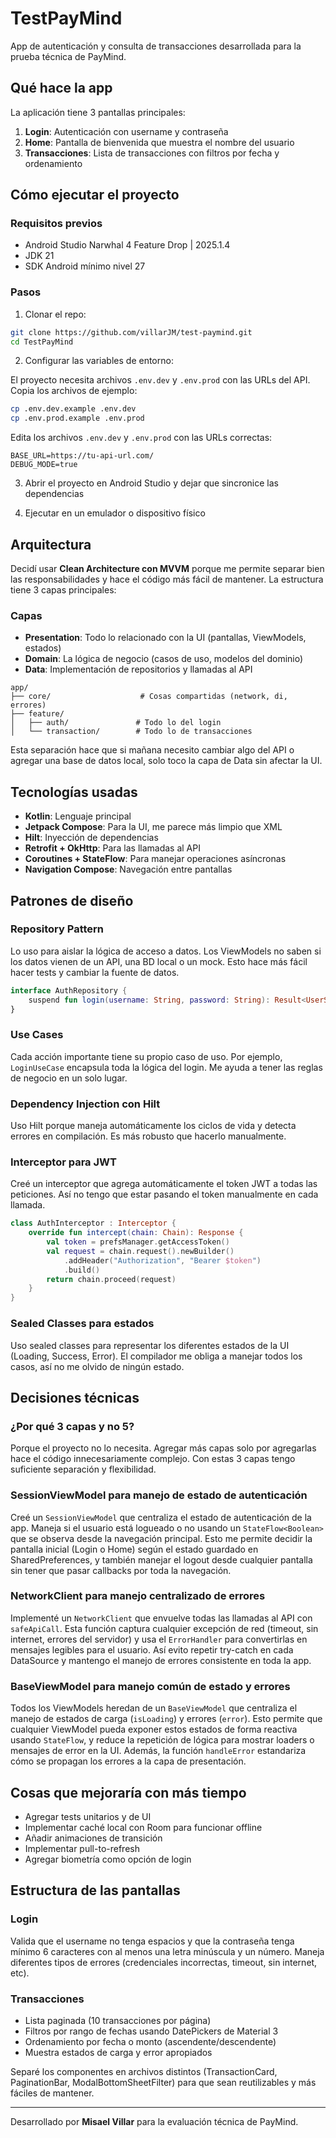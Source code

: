 # TestPayMind

App de autenticación y consulta de transacciones desarrollada para la prueba técnica de PayMind.

## Qué hace la app

La aplicación tiene 3 pantallas principales:

1. **Login**: Autenticación con username y contraseña
2. **Home**: Pantalla de bienvenida que muestra el nombre del usuario
3. **Transacciones**: Lista de transacciones con filtros por fecha y ordenamiento

## Cómo ejecutar el proyecto

### Requisitos previos

- Android Studio Narwhal 4 Feature Drop | 2025.1.4
- JDK 21
- SDK Android mínimo nivel 27

### Pasos

1. Clonar el repo:

```bash
git clone https://github.com/villarJM/test-paymind.git
cd TestPayMind
```

2. Configurar las variables de entorno:

El proyecto necesita archivos `.env.dev` y `.env.prod` con las URLs del API. Copia los archivos de ejemplo:

```bash
cp .env.dev.example .env.dev
cp .env.prod.example .env.prod
```

Edita los archivos `.env.dev` y `.env.prod` con las URLs correctas:

```env
BASE_URL=https://tu-api-url.com/
DEBUG_MODE=true
```

3. Abrir el proyecto en Android Studio y dejar que sincronice las dependencias

4. Ejecutar en un emulador o dispositivo físico

## Arquitectura

Decidí usar **Clean Architecture con MVVM** porque me permite separar bien las responsabilidades y hace el código más fácil de mantener. La estructura tiene 3 capas principales:

### Capas

- **Presentation**: Todo lo relacionado con la UI (pantallas, ViewModels, estados)
- **Domain**: La lógica de negocio (casos de uso, modelos del dominio)
- **Data**: Implementación de repositorios y llamadas al API

```text
app/
├── core/                    # Cosas compartidas (network, di, errores)
├── feature/
│   ├── auth/               # Todo lo del login
│   └── transaction/        # Todo lo de transacciones
```

Esta separación hace que si mañana necesito cambiar algo del API o agregar una base de datos local, solo toco la capa de Data sin afectar la UI.

## Tecnologías usadas

- **Kotlin**: Lenguaje principal
- **Jetpack Compose**: Para la UI, me parece más limpio que XML
- **Hilt**: Inyección de dependencias
- **Retrofit + OkHttp**: Para las llamadas al API
- **Coroutines + StateFlow**: Para manejar operaciones asíncronas
- **Navigation Compose**: Navegación entre pantallas

## Patrones de diseño

### Repository Pattern

Lo uso para aislar la lógica de acceso a datos. Los ViewModels no saben si los datos vienen de un API, una BD local o un mock. Esto hace más fácil hacer tests y cambiar la fuente de datos.

```kotlin
interface AuthRepository {
    suspend fun login(username: String, password: String): Result<UserSession>
}
```

### Use Cases

Cada acción importante tiene su propio caso de uso. Por ejemplo, `LoginUseCase` encapsula toda la lógica del login. Me ayuda a tener las reglas de negocio en un solo lugar.

### Dependency Injection con Hilt

Uso Hilt porque maneja automáticamente los ciclos de vida y detecta errores en compilación. Es más robusto que hacerlo manualmente.

### Interceptor para JWT

Creé un interceptor que agrega automáticamente el token JWT a todas las peticiones. Así no tengo que estar pasando el token manualmente en cada llamada.

```kotlin
class AuthInterceptor : Interceptor {
    override fun intercept(chain: Chain): Response {
        val token = prefsManager.getAccessToken()
        val request = chain.request().newBuilder()
            .addHeader("Authorization", "Bearer $token")
            .build()
        return chain.proceed(request)
    }
}
```

### Sealed Classes para estados

Uso sealed classes para representar los diferentes estados de la UI (Loading, Success, Error). El compilador me obliga a manejar todos los casos, así no me olvido de ningún estado.

## Decisiones técnicas

### ¿Por qué 3 capas y no 5?

Porque el proyecto no lo necesita. Agregar más capas solo por agregarlas hace el código innecesariamente complejo. Con estas 3 capas tengo suficiente separación y flexibilidad.

### SessionViewModel para manejo de estado de autenticación

Creé un `SessionViewModel` que centraliza el estado de autenticación de la app. Maneja si el usuario está logueado o no usando un `StateFlow<Boolean>` que se observa desde la navegación principal. Esto me permite decidir la pantalla inicial (Login o Home) según el estado guardado en SharedPreferences, y también manejar el logout desde cualquier pantalla sin tener que pasar callbacks por toda la navegación.

### NetworkClient para manejo centralizado de errores

Implementé un `NetworkClient` que envuelve todas las llamadas al API con `safeApiCall`. Esta función captura cualquier excepción de red (timeout, sin internet, errores del servidor) y usa el `ErrorHandler` para convertirlas en mensajes legibles para el usuario. Así evito repetir try-catch en cada DataSource y mantengo el manejo de errores consistente en toda la app.

### BaseViewModel para manejo común de estado y errores

Todos los ViewModels heredan de un `BaseViewModel` que centraliza el manejo de estados de carga (`isLoading`) y errores (`error`). Esto permite que cualquier ViewModel pueda exponer estos estados de forma reactiva usando `StateFlow`, y reduce la repetición de lógica para mostrar loaders o mensajes de error en la UI. Además, la función `handleError` estandariza cómo se propagan los errores a la capa de presentación.

## Cosas que mejoraría con más tiempo

- Agregar tests unitarios y de UI
- Implementar caché local con Room para funcionar offline
- Añadir animaciones de transición
- Implementar pull-to-refresh
- Agregar biometría como opción de login

## Estructura de las pantallas

### Login

Valida que el username no tenga espacios y que la contraseña tenga mínimo 6 caracteres con al menos una letra minúscula y un número. Maneja diferentes tipos de errores (credenciales incorrectas, timeout, sin internet, etc).

### Transacciones

- Lista paginada (10 transacciones por página)
- Filtros por rango de fechas usando DatePickers de Material 3
- Ordenamiento por fecha o monto (ascendente/descendente)
- Muestra estados de carga y error apropiados

Separé los componentes en archivos distintos (TransactionCard, PaginationBar, ModalBottomSheetFilter) para que sean reutilizables y más fáciles de mantener.

---

Desarrollado por **Misael Villar** para la evaluación técnica de PayMind.

